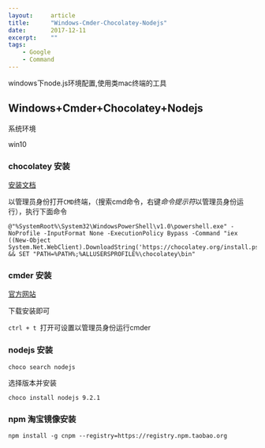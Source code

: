 ```yaml
---
layout:     article
title:      "Windows-Cmder-Chocolatey-Nodejs"
date:       2017-12-11
excerpt:    ""
tags:
    - Google
    - Command
---
```



windows下node.js环境配置,使用类mac终端的工具
<!-- more -->
## Windows+Cmder+Chocolatey+Nodejs

系统环境

win10


### chocolatey 安装

[安装文档](https://www.chocolatey.org/install)


以管理员身份打开`CMD`终端，（搜索cmd命令，右键*命令提示符*以管理员身份运行），执行下面命令

```
@"%SystemRoot%\System32\WindowsPowerShell\v1.0\powershell.exe" -NoProfile -InputFormat None -ExecutionPolicy Bypass -Command "iex ((New-Object System.Net.WebClient).DownloadString('https://chocolatey.org/install.ps1'))" && SET "PATH=%PATH%;%ALLUSERSPROFILE%\chocolatey\bin"
```


### cmder 安装


[官方网站](http://cmder.net/)

下载安装即可


`ctrl + t `打开可设置以管理员身份运行cmder



### nodejs 安装


```
choco search nodejs
```

选择版本并安装

```
choco install nodejs 9.2.1
```


### npm 淘宝镜像安装

```
npm install -g cnpm --registry=https://registry.npm.taobao.org
```
